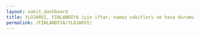 ```yaml
---
layout: vakit_dashboard
title: YLOJARVI, FINLANDIYA için iftar, namaz vakitleri ve hava durumu - ilçe/eyalet seç
permalink: /FINLANDIYA/YLOJARVI/
---
```


<script type="text/javascript">
  var GLOBAL_COUNTRY = 'FINLANDIYA';
  var GLOBAL_CITY = 'YLOJARVI';
  var GLOBAL_STATE = '';
  var lat = 72;
  var lon = 21;
</script>
